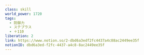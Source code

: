 ```yaml
---
class: skill
world_power: 1720
tags:
  - 防御力
  - ステプラス
  - ＋110
liberation: 2
link: https://www.notion.so/2-dbd6a3edf2fc4437a4c88ac2449ee35f
notionID: dbd6a3ed-f2fc-4437-a4c8-8ac2449ee35f
---
```

